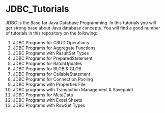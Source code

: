 # JDBC_Tutorials


JDBC is the Base for Java Database Programming. In this tutorials you will get strong base about Java database concepts. You will find a good number of tutorials in this repository on the following:

1. JDBC Programs for CRUD Operations
2. JDBC Programs for Aggregate Functions
3. JDBC Programs with ResultSet Types
4. JDBC Programs for PreparedStatement
5. JDBC Programs for BatchUpdates
6. JDBC Programs for BLOB & CLOB
4. JDBC Programs for CallableStatement
5. JDBC Programs for Connection Pooling
6. JDBC Programs with Properties File
7. JDBC programs with Transaction Management & Savepoint
8. JDBC Programs for MetaData
9. JDBC Programs with Excel Sheets
10. JDBC Programs with RowSet Types

